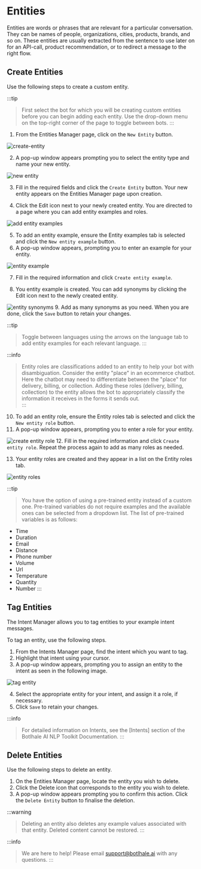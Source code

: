 # Entities
 
Entities are words or phrases that are relevant for a particular conversation. They can be names of people, organizations, cities, products, brands, and so on. These entities are usually extracted from the sentence to use later on for an API-call, product recommendation, or to redirect a message to the right flow.

## Create Entities

Use the following steps to create a custom entity.

:::tip
> First select the bot for which you will be creating custom entities before you can begin adding each entity. Use the drop-down menu on the top-right corner of the page to toggle between bots. 
:::

1. From the Entities Manager page, click on the `New Entity` button.

![create-entity](https://botlhale-ai-assets.s3.amazonaws.com/doc-imgs/entities-manager-page.png)


2. A pop-up window appears prompting you to select the entity type and name your new entity. 

![new entity](https://botlhale-ai-assets.s3.amazonaws.com/doc-imgs/new-entity.png)

3. Fill in the required fields and click the `Create Entity` button. Your new entity appears on the Entities Manager page upon creation.

4. Click the Edit icon next to your newly created entity. You are directed to a page where you can add entity examples and roles.

![add entity examples](https://botlhale-ai-assets.s3.amazonaws.com/doc-imgs/entity-examples-and-roles.png)

5. To add an entity example, ensure the Entity examples tab is selected and click the `New entity example` button.
6. A pop-up window appears, prompting you to enter an example for your entity.

![entity example](https://botlhale-ai-assets.s3.amazonaws.com/doc-imgs/entity-example.png)

7. Fill in the required information and click `Create entity example`.

8. You entity example is created. You can add synonyms by clicking the Edit icon next to the newly created entity. 

![entity synonyms](https://botlhale-ai-assets.s3.amazonaws.com/doc-imgs/entity-synonyms.png)
9. Add as many synonyms as you need. When you are done, click the `Save` button to retain your changes. 

:::tip
> Toggle between languages using the arrows on the language tab to add entity examples for each relevant language.
:::

:::info
> Entity roles are classifications added to an entity to help your bot with disambiguation. Consider the entity "place" in an ecommerce chatbot. Here the chatbot may need to differentiate between the "place" for delivery, billing, or collection. Adding these roles (delivery, billing, collection) to the entity allows the bot to appropriately classify the information it receives in the forms it sends out.  
:::

10. To add an entity role, ensure the Entity roles tab is selected and click the `New entity role` button.
11. A pop-up window appears, prompting you to enter a role for your entity.

![create entity role](https://botlhale-ai-assets.s3.amazonaws.com/doc-imgs/create-entity-role.png)
12. Fill in the required information and click `Create entity role`. Repeat the process again to add as many roles as needed.

13. Your entity roles are created and they appear in a list on the Entity roles tab. 

![entity roles](https://botlhale-ai-assets.s3.amazonaws.com/doc-imgs/entity-role-list.png)

:::tip
> You have the option of using a pre-trained entity instead of a custom one. Pre-trained variables do not require examples and the available ones can be selected from a dropdown list. The list of pre-trained variables is as follows:

- Time
- Duration
- Email
- Distance
- Phone number
- Volume
- Url
- Temperature
- Quantity
- Number
:::

## Tag Entities
The Intent Manager allows you to tag entities to your example intent messages.

To tag an entity, use the following steps.

1. From the Intents Manager page, find the intent which you want to tag.
2. Highlight that intent using your cursor.
3. A pop-up window appears, prompting you to assign an entity to the intent as seen in the following image.

![tag entity](https://botlhale-ai-assets.s3.amazonaws.com/doc-imgs/tag-entity.png)

4. Select the appropriate entity for your intent, and assign it a role, if necessary.
5. Click `Save` to retain your changes.

:::info
> For detailed information on Intents, see the [Intents] section of the Botlhale AI NLP Toolkit Documentation.
:::

## Delete Entities

Use the following steps to delete an entity.

1. On the Entities Manager page, locate the entity you wish to delete.
2. Click the Delete icon that corresponds to the entity you wish to delete.
3. A pop-up window appears prompting you to confirm this action. Click the `Delete Entity` button to finalise the deletion. 

:::warning
> Deleting an entity also deletes any example values associated with that entity. Deleted content cannot be restored.
:::

:::info
> We are here to help! Please email support@botlhale.ai with any questions.
:::

